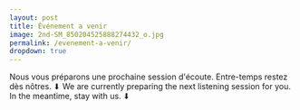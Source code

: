 ```yaml
---
layout: post
title: Événement a venir
image: 2nd-SM_850204525888274432_o.jpg
permalink: /evenement-a-venir/
dropdown: true
---
```



Nous vous préparons une prochaine session d'écoute. Entre-temps restez dès nôtres. ⬇ We are currently preparing the next listening session for you. In the meantime, stay with us. ⬇
